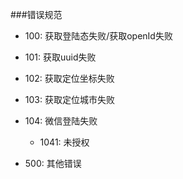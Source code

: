 ###错误规范

- 100: 获取登陆态失败/获取openId失败
- 101: 获取uuid失败
- 102: 获取定位坐标失败
- 103: 获取定位城市失败
- 104: 微信登陆失败

    - 1041: 未授权
    
- 500: 其他错误